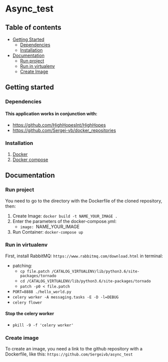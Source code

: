# Async_test

## Table of contents
- [Getting Started](#getting-started)
  * [Dependencies](#dependencies)
  * [Installation](#installation)
- [Documentation](#documentation)
  * [Run project](#run-project)
  * [Run in virtualenv](#run-in-virtualenv)
  * [Create Image](#create-image)

## Getting started

### Dependencies
#### This application works in conjunction with:
* https://github.com/HighHopesInt/HighHopes
* https://github.com/Sergei-vb/docker_repositories

### Installation
1. [Docker](https://docs.docker.com/install/ "Docker")
2. [Docker compose](https://docs.docker.com/compose/install/ "Docker compose")

## Documentation
### Run project
You need to go to the directory with the Dockerfile of the cloned repository, then:
1. Create Image: ```docker build -t NAME_YOUR_IMAGE .```
2. Enter the parameters of the docker-compose.yml:
   * ```image: ```NAME_YOUR_IMAGE
3. Run Container: ```docker-compose up```

### Run in virtualenv
First, install RabbitMQ: ```https://www.rabbitmq.com/download.html```
in terminal:
* patching:
   * ```cp file.patch /CATALOG_VIRTUALENV/lib/python3.6/site-packages/tornado```
   * ```cd /CATALOG_VIRTUALENV/lib/python3.6/site-packages/tornado```
   * ```patch -p0 < file.patch```
* ```PORT=8888 ./hello_world.py```
* ```celery worker -A messaging.tasks -E -D -l=DEBUG```
* ```celery flower```

#### Stop the celery worker
* ```pkill -9 -f 'celery worker'```

### Create image
To create an image, you need a link to the github repository with a Dockerfile, like this: ```https://github.com/Sergeivb/async_test```
